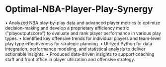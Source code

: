 # Optimal-NBA-Player-Play-Synergy
• Analyzed NBA play-by-play data and advanced player metrics to optimize decision-making and develop a 
proprietary efficiency metric ("playoutputscore") to evaluate and rank player performance in various play types. 
• Identified key offensive trends for individual players and team-level play type effectiveness for strategic planning. 
• Utilized Python for data integration, performance modeling, and statistical analysis to deliver actionable insights. 
• Produced data-driven insights to support coaching staff and front office in player utilization and offensive strategy.
